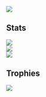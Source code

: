 ![](https://quotes-github-readme.vercel.app/api?type=horizontal&theme=dark)

## Stats
![](https://github-readme-stats.vercel.app/api?username=hevelius&theme=onedark&hide_border=true&include_all_commits=false&count_private=false)<br/>
![](https://github-readme-streak-stats.herokuapp.com/?user=hevelius&theme=onedark&hide_border=true)<br/>
![](https://github-readme-stats.vercel.app/api/top-langs/?username=hevelius&theme=onedark&hide_border=true&include_all_commits=false&count_private=false&layout=compact)

## Trophies
![](https://github-profile-trophy.vercel.app/?username=hevelius&theme=onedark&no-frame=false&no-bg=false&margin-w=4)
